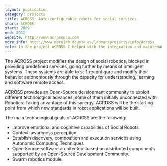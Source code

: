 ```yaml
--- 
layout: publication
category: projects
title: ACROSS; Auto-configurable robots for social services
short: ACROSS
start: 2009
end: 2012
website: http://www.acrosspse.com
more_info: http://www.morelab.deusto.es/labman/projects/info/across
role: In the project ACROSS I helped with the integration and maintenance of the semantic middleware which led the communication between the different platforms (including the robot and the mobile phones applications). Besides, an indoor supermarket guiding application was developed, including the most efficient route to the desired product/shelf. The pilots were launched both in Supermercados Alimerka (Gijón) and Hospital Comarcal Sant Antoni Abat (Barcelona).
--- 
```


The ACROSS project modifies the design of social robotics, blocked in providing predefined services, going further by means of intelligent systems. These systems are able to self-reconfigure and modify their behavior autonomously through the capacity for understanding, learning and software remote access.

ACROSS provides an Open-Source development community to exploit different technological advances, some of them initially unconnected with Robotics. Taking advantage of this synergy, ACROSS will be the starting point from which new standards in robot applications will be built.

The main technological goals of ACROSS are the following:
 * Improve emotional and cognitive capabilities of Social Robots.
 * Context-awareness perception.
 * Establish discovery, composition and execution services using Autonomic Computing Techniques.
 * Open Source software architecture based on distributed components supported by an Open-Source Development Community.
 * Swarm robotics module.
